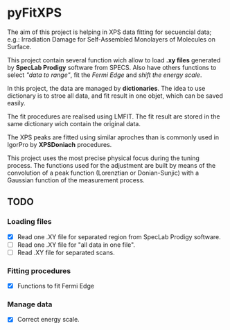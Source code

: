 # pyFitXPS

The aim of this project is helping in XPS data fitting for secuencial data; e.g.: Irradiation Damage for Self-Assembled Monolayers of Molecules on Surface.

This project contain several function wich allow to load **.xy files** generated by **SpecLab Prodigy** software from SPECS. Also have others functions to select _"data to range"_, fit the _Fermi Edge_ and _shift the energy scale_.

In this project, the data are managed by **dictionaries**. The idea to use dictionary is to stroe all data, and fit result in one objet, which can be saved easily.

The fit procedures are realised using LMFIT. The fit result are stored in the same dictionary wich contain the original data. 

The XPS peaks are fitted using similar aproches than is commonly used in IgorPro by **XPSDoniach** procedures. 

This project uses the most precise physical focus during the tuning process. The functions used for the adjustment are built by means of the convolution of a peak function (Lorenztian or Donian-Sunjic) with a Gaussian function of the measurement process.

## TODO

### Loading files

- [x] Read one .XY file for separated region from SpecLab Prodigy software.
- [ ] Read one .XY file for "all data in one file".
- [ ] Read .XY file for separated scans.

### Fitting procedures

- [x] Functions to fit Fermi Edge

### Manage data

- [x] Correct energy scale.